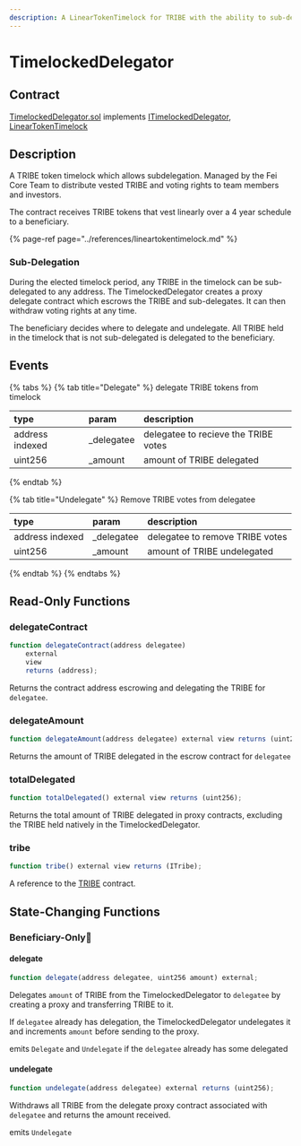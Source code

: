 ```yaml
---
description: A LinearTokenTimelock for TRIBE with the ability to sub-delegate locked tokens
---
```


# TimelockedDelegator

## Contract

[TimelockedDelegator.sol](https://github.com/fei-protocol/fei-protocol-core/blob/master/contracts/dao/TimelockedDelegator.sol) implements [ITimelockedDelegator](https://github.com/fei-protocol/fei-protocol-core/blob/master/contracts/dao/ITimelockedDelegator.sol), [LinearTokenTimelock](https://github.com/fei-protocol/fei-protocol-core/blob/master/contracts/utils/LinearTokenTimelock.sol)

## Description

A TRIBE token timelock which allows subdelegation. Managed by the Fei Core Team to distribute vested TRIBE and voting rights to team members and investors.

The contract receives TRIBE tokens that vest linearly over a 4 year schedule to a beneficiary. 

{% page-ref page="../references/lineartokentimelock.md" %}

### Sub-Delegation

During the elected timelock period, any TRIBE in the timelock can be sub-delegated to any address. The TimelockedDelegator creates a proxy delegate contract which escrows the TRIBE and sub-delegates. It can then withdraw voting rights at any time. 

The beneficiary decides where to delegate and undelegate. All TRIBE held in the timelock that is not sub-delegated is delegated to the beneficiary.

## Events

{% tabs %}
{% tab title="Delegate" %}
delegate TRIBE tokens from timelock

| type | param | description |
| :--- | :--- | :--- |
| address indexed | \_delegatee | delegatee to recieve the TRIBE votes |
| uint256 | \_amount | amount of TRIBE delegated |
{% endtab %}

{% tab title="Undelegate" %}
Remove TRIBE votes from delegatee

| type | param | description |
| :--- | :--- | :--- |
| address indexed | \_delegatee | delegatee to remove TRIBE votes |
| uint256 | \_amount | amount of TRIBE undelegated |
{% endtab %}
{% endtabs %}

## Read-Only Functions

### delegateContract

```javascript
function delegateContract(address delegatee)
    external
    view
    returns (address);
```

Returns the contract address escrowing and delegating the TRIBE for `delegatee`.

### delegateAmount

```javascript
function delegateAmount(address delegatee) external view returns (uint256);
```

Returns the amount of TRIBE delegated in the escrow contract for `delegatee`

### totalDelegated

```javascript
function totalDelegated() external view returns (uint256);
```

Returns the total amount of TRIBE delegated in proxy contracts, excluding the TRIBE held natively in the TimelockedDelegator.

### tribe

```javascript
function tribe() external view returns (ITribe);
```

A reference to the [TRIBE](../../governance/tribe.md) contract.

## State-Changing Functions <a id="state-changing-functions"></a>

### Beneficiary-Only👑

#### delegate

```javascript
function delegate(address delegatee, uint256 amount) external;
```

Delegates `amount` of TRIBE from the TimelockedDelegator to `delegatee` by creating a proxy and transferring TRIBE to it.

If `delegatee` already has delegation, the TimelockedDelegator undelegates it and increments `amount` before sending to the proxy.

emits `Delegate` and `Undelegate` if the `delegatee` already has some delegated

#### undelegate

```javascript
function undelegate(address delegatee) external returns (uint256);
```

Withdraws all TRIBE from the delegate proxy contract associated with `delegatee` and returns the amount received.

emits `Undelegate`

